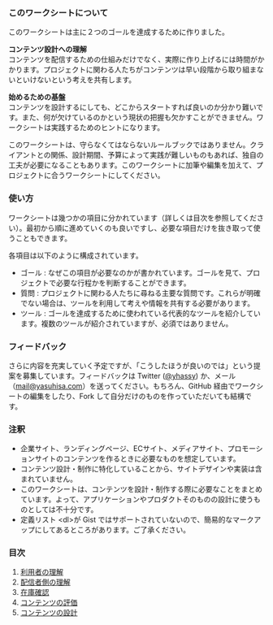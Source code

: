 ### このワークシートについて

このワークシートは主に２つのゴールを達成するために作りました。

**コンテンツ設計への理解**  
コンテンツを配信するための仕組みだけでなく、実際に作り上げるには時間がかかります。プロジェクトに関わる人たちがコンテンツは早い段階から取り組まないといけないという考えを共有します。

**始めるための基盤**  
コンテンツを設計するにしても、どこからスタートすれば良いのか分かり難いです。また、何が欠けているのかという現状の把握も欠かすことができません。ワークシートは実践するためのヒントになります。

このワークシートは、守らなくてはならないルールブックではありません。クライアントとの関係、設計期間、予算によって実践が難しいものもあれば、独自の工夫が必要になることもあります。このワークシートに加筆や編集を加えて、プロジェクトに合うワークシートにしてください。

### 使い方

ワークシートは幾つかの項目に分かれています（詳しくは目次を参照してください）。最初から順に進めていくのも良いですし、必要な項目だけを抜き取って使うこともできます。

各項目は以下のように構成されています。

- ゴール : なぜこの項目が必要なのかが書かれています。ゴールを見て、プロジェクトで必要な行程かを判断することができます。
- 質問 : プロジェクトに関わる人たちに尋ねる主要な質問です。これらが明確でない場合は、ツールを利用して考えや情報を共有する必要があります。
- ツール : ゴールを達成するために使われている代表的なツールを紹介しています。複数のツールが紹介されていますが、必須ではありません。

### フィードバック

さらに内容を充実していく予定ですが、「こうしたほうが良いのでは」という提案を募集しています。フィードバックは Twitter ([@yhassy](https://twitter.com/yhassy)) か、メール（mail@yasuhisa.com）を送ってください。もちろん、GitHub 経由でワークシートの編集をしたり、Fork して自分だけのものを作っていただいても結構です。

### 注釈

- 企業サイト、ランディングページ、ECサイト、メディアサイト、プロモーションサイトのコンテンツを作るときに必要なものを想定しています。
- コンテンツ設計・制作に特化していることから、サイトデザインや実装は含まれていません。
- このワークシートは、コンテンツを設計・制作する際に必要なことをまとめています。よって、アプリケーションやプロダクトそのものの設計に使うものとしては不十分です。
- 定義リスト &lt;dl&gt;が Gist ではサポートされていないので、簡易的なマークアップにしてあるところがあります。ご了承ください。

### 目次

1. [利用者の理解](_doc/01_Understanding_People.md)
2. [配信者側の理解](_doc/02_Understanding_Ourselves.md)
3. [在庫確認](_doc/03_Content_Inventory.md)
4. [コンテンツの評価](_doc/04_Evaluating_Content.md)
5. [コンテンツの設計](_doc/05_Designing_Content.md)